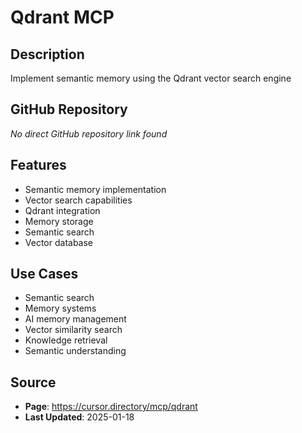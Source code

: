 # Qdrant MCP

## Description
Implement semantic memory using the Qdrant vector search engine

## GitHub Repository
*No direct GitHub repository link found*

## Features
- Semantic memory implementation
- Vector search capabilities
- Qdrant integration
- Memory storage
- Semantic search
- Vector database

## Use Cases
- Semantic search
- Memory systems
- AI memory management
- Vector similarity search
- Knowledge retrieval
- Semantic understanding

## Source
- **Page**: https://cursor.directory/mcp/qdrant
- **Last Updated**: 2025-01-18
